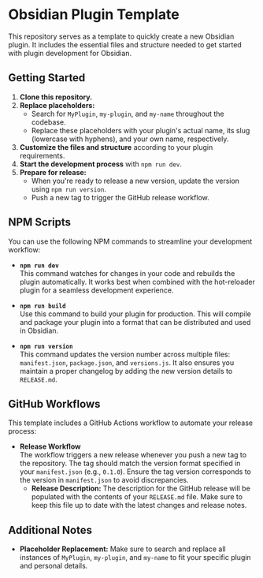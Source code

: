 # Obsidian Plugin Template

This repository serves as a template to quickly create a new Obsidian plugin. It includes the essential files and structure needed to get started with plugin development for Obsidian.

## Getting Started

1. **Clone this repository.**
2. **Replace placeholders:**
   - Search for `MyPlugin`, `my-plugin`, and `my-name` throughout the codebase.
   - Replace these placeholders with your plugin's actual name, its slug (lowercase with hyphens), and your own name, respectively.
3. **Customize the files and structure** according to your plugin requirements.
4. **Start the development process** with `npm run dev`.
5. **Prepare for release:**
   - When you're ready to release a new version, update the version using `npm run version`.
   - Push a new tag to trigger the GitHub release workflow.

## NPM Scripts

You can use the following NPM commands to streamline your development workflow:

- **`npm run dev`**  
  This command watches for changes in your code and rebuilds the plugin automatically. It works best when combined with the hot-reloader plugin for a seamless development experience.

- **`npm run build`**  
  Use this command to build your plugin for production. This will compile and package your plugin into a format that can be distributed and used in Obsidian.

- **`npm run version`**  
  This command updates the version number across multiple files: `manifest.json`, `package.json`, and `versions.js`. It also ensures you maintain a proper changelog by adding the new version details to `RELEASE.md`.

## GitHub Workflows

This template includes a GitHub Actions workflow to automate your release process:

- **Release Workflow**  
  The workflow triggers a new release whenever you push a new tag to the repository. The tag should match the version format specified in your `manifest.json` (e.g., `0.1.0`). Ensure the tag version corresponds to the version in `manifest.json` to avoid discrepancies.
  - **Release Description:** The description for the GitHub release will be populated with the contents of your `RELEASE.md` file. Make sure to keep this file up to date with the latest changes and release notes.

## Additional Notes

- **Placeholder Replacement:** Make sure to search and replace all instances of `MyPlugin`, `my-plugin`, and `my-name` to fit your specific plugin and personal details.
